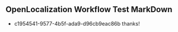 ## OpenLocalization Workflow Test MarkDown
* c1954541-9577-4b5f-ada9-d96cb9eac86b 
thanks!<!--HONumber=Mar16_HO4-->
